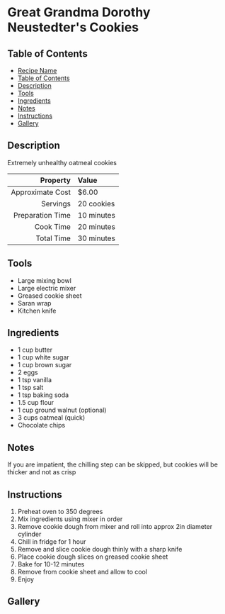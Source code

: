 # Great Grandma Dorothy Neustedter's Cookies

## Table of Contents

- [Recipe Name](#recipe-name)
- [Table of Contents](#table-of-contents)
- [Description](#description)
- [Tools](#tools)
- [Ingredients](#ingredients)
- [Notes](#notes)
- [Instructions](#instructions)
- [Gallery](#gallery)

## Description
Extremely unhealthy oatmeal cookies

| Property         | Value      |
|-----------------:|:-----------|
| Approximate Cost | $6.00      |
| Servings         | 20 cookies |
| Preparation Time | 10 minutes |
| Cook Time        | 20 minutes |
| Total Time       | 30 minutes |

## Tools
 - Large mixing bowl
 - Large electric mixer
 - Greased cookie sheet
 - Saran wrap
 - Kitchen knife

## Ingredients
 - 1 cup butter
 - 1 cup white sugar
 - 1 cup brown sugar
 - 2 eggs
 - 1 tsp vanilla
 - 1 tsp salt
 - 1 tsp baking soda
 - 1.5 cup flour
 - 1 cup ground walnut (optional)
 - 3 cups oatmeal (quick)
 - Chocolate chips

## Notes
If you are impatient, the chilling step can be skipped, but cookies will be thicker and not as crisp

## Instructions
 1. Preheat oven to 350 degrees
 2. Mix ingredients using mixer in order
 3. Remove cookie dough from mixer and roll into approx 2in diameter cylinder
 4. Chill in fridge for 1 hour
 5. Remove and slice cookie dough thinly with a sharp knife
 6. Place cookie dough slices on greased cookie sheet
 7. Bake for 10-12 minutes
 8. Remove from cookie sheet and allow to cool
 9. Enjoy

## Gallery
